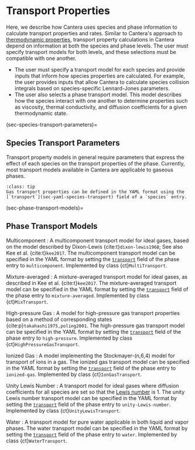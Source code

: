 # Transport Properties

Here, we describe how Cantera uses species and phase information to calculate transport
properties and rates. Similar to Cantera's approach to
[thermodynamic properties](/reference/thermo/index), transport property calculations in
Cantera depend on information at both the species and phase levels. The user must
specify transport models for both levels, and these selections must be compatible with
one another.

- The user must specify a transport model for each species and provide inputs that
  inform how species properties are calculated. For example, the user provides inputs
  that allow Cantera to calculate species collision integrals based on species-specific
  Lennard-Jones parameters.
- The user also selects a phase transport model. This model describes how the species
  interact with one another to determine properties such as viscosity, thermal
  conductivity, and diffusion coefficients for a given thermodynamic state.

(sec-species-transport-parameters)=
## Species Transport Parameters

Transport property models in general require parameters that express the effect of each
species on the transport properties of the phase. Currently, most transport models
available in Cantera are applicable to gaseous phases.

```{admonition} YAML Usage
:class: tip
Gas transport properties can be defined in the YAML format using the
[`transport`](sec-yaml-species-transport) field of a `species` entry.
```

(sec-phase-transport-models)=
## Phase Transport Models

Multicomponent
: A multicomponent transport model for ideal gases, based on the model described by
  Dixon-Lewis {cite:t}`dixon-lewis1968`; See also Kee et al. {cite:t}`kee2017`. The
  multicomponent transport model can be specified in the YAML format by setting the
  [`transport`](sec-yaml-phase-transport) field of the phase entry to `multicomponent`.
  Implemented by class {ct}`MultiTransport`.

Mixture-averaged
: A mixture-averaged transport model for ideal gases, as described in Kee et al.
  {cite:t}`kee2017`. The mixture-averaged transport model can be specified in the YAML
  format by setting the [`transport`](sec-yaml-phase-transport) field of the phase entry
  to `mixture-averaged`. Implemented by class {ct}`MixTransport`.

High-pressure Gas
: A model for high-pressure gas transport properties based on a method of corresponding
  states {cite:p}`takahashi1975,poling2001`. The high-pressure gas transport model can
  be specified in the YAML format by setting the [`transport`](sec-yaml-phase-transport)
  field of the phase entry to `high-pressure`. Implemented by
  class {ct}`HighPressureGasTransport`.

Ionized Gas
: A model implementing the Stockmayer-(n,6,4) model for transport of ions in a gas. The
  ionized gas transport model can be specified in the YAML format by setting the
  [`transport`](sec-yaml-phase-transport) field of the phase entry to `ionized-gas`.
  Implemented by class {ct}`IonGasTransport`.

Unity Lewis Number
: A transport model for ideal gases where diffusion coefficients for all species are set
  so that the [Lewis number](https://en.wikipedia.org/wiki/Lewis_number) is 1. The unity
  Lewis number transport model can be specified in the YAML format by setting the
  [`transport`](sec-yaml-phase-transport) field of the phase entry to
  `unity-Lewis-number`. Implemented by class {ct}`UnityLewisTransport`.

Water
: A transport model for pure water applicable in both liquid and vapor phases. The water
  transport model can be specified in the YAML format by setting the
  [`transport`](sec-yaml-phase-transport) field of the phase entry to `water`.
  Implemented by class {ct}`WaterTransport`.

